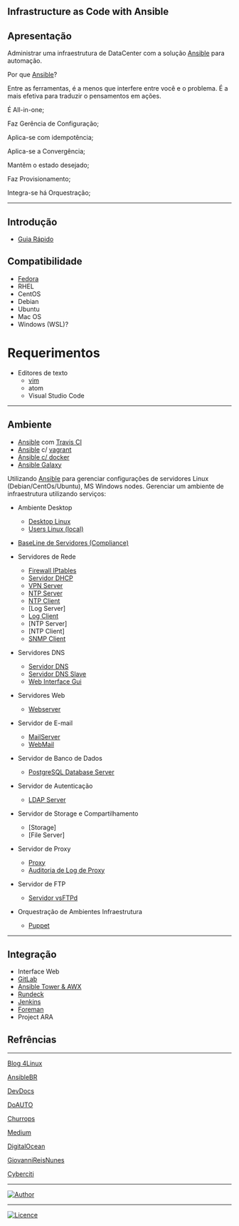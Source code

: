 ## Infrastructure as Code with Ansible

## Apresentação

Administrar uma infraestrutura de DataCenter com a solução [Ansible](https://www.ansible.com) para automação.

Por que [Ansible](https://www.ansible.com)?

Entre as ferramentas, é a menos que interfere entre você e o problema. É a mais efetiva para traduzir o pensamentos em ações.

É All-in-one;

Faz Gerência de Configuração;

Aplica-se com idempotência;

Aplica-se a Convergência;

Mantêm o estado desejado;

Faz Provisionamento;

Integra-se há Orquestração;

-----------    

## Introdução
- [Guia Rápido](https://git.io/fhhZ9)

## Compatibilidade

  - [Fedora](https://getfedora.org/pt_BR/workstation/)
  - RHEL
  - CentOS
  - Debian
  - Ubuntu
  - Mac OS
  - Windows (WSL)?

# Requerimentos
  - Editores de texto 
    - [vim](https://aurelio.net/vim/)
    - atom
    - Visual Studio Code
-----------

## Ambiente

  - [Ansible](https://www.ansible.com) com [Travis CI](https://travis-ci.org/)
  - [Ansible](https://www.ansible.com) c/ [vagrant](https://www.vagrantup.com/)
  - [Ansible c/ docker](https://github.com/wluisaraujo/iac-ansible-docker.git)
  - [Ansible Galaxy](https://galaxy.ansible.com/)

  Utilizando [Ansible](https://www.ansible.com) para gerenciar configurações de servidores Linux (Debian/CentOs/Ubuntu), MS Windows nodes.
Gerenciar um ambiente de infraestrutura utilizando serviços:

* Ambiente Desktop
  * [Desktop Linux](https://github.com/wluisaraujo/iac-ansible-desktop-environment.git)
  * [Users Linux (local)](https://github.com/wluisaraujo/iac-ansible-local-users.git)

* [BaseLine de Servidores (Compliance)](https://github.com/wluisaraujo/iac-ansible-common-server.git)

* Servidores de Rede
  * [Firewall IPtables](https://github.com/wluisaraujo/iac-ansible-iptables.git)
  * [Servidor DHCP](https://github.com/wluisaraujo/iac-ansible-dhcp-server.git)
  * [VPN Server](http://dev/null)
  * [NTP Server](https://github.com/wluisaraujo/iac-ansible-ntp-server.git)
  * [NTP Client](https://github.com/wluisaraujo/iac-ansible-ntp-client.git)
  * [Log Server]
  * [Log Client](https://github.com/wluisaraujo/iac-ansible-rsyslog-client.git)
  * [NTP Server]
  * [NTP Client]
  * [SNMP Client](https://github.com/wluisaraujo/iac-ansible-snmp-agent.git)
  
* Servidores DNS
  * [Servidor DNS](https://github.com/wluisaraujo/iac-ansible-named-server.git)
  * [Servidor DNS Slave](https://github.com/wluisaraujo/iac-ansible-named-slave.git)
  * [Web Interface Gui](https://github.com/wluisaraujo/iac-ansible-globodns.git)
  
*  Servidores Web
   * [Webserver](https://github.com/wluisaraujo/iac-ansible-webserver.git)
   
* Servidor de E-mail   
   * [MailServer](https://github.com/wluisaraujo/iac-ansible-postfix.git)
   * [WebMail](https://github.com/wluisaraujo/iac-ansible-roundcubemail.git)
   
* Servidor de Banco de Dados   
  * [PostgreSQL Database Server](https://github.com/wluisaraujo/iac-ansible-postgresql.git)
  
* Servidor de Autenticação
  * [LDAP Server](https://github.com/wluisaraujo/iac-ansible-openldap.git)
  
* Servidor de Storage e Compartilhamento
  * [Storage]
  * [File Server]
  
* Servidor de Proxy  
  * [Proxy](https://github.com/wluisaraujo/iac-ansible-squid.git)
  * [Auditoria de Log de Proxy](https://dev/null)
  
* Servidor de FTP
  * [Servidor vsFTPd](https://github.com/wluisaraujo/iac-ansible-vsftpd.git)

* Orquestração de Ambientes Infraestrutura
  * [Puppet](https://github.com/wluisaraujo/iac-ansible-puppet-ce.git)
  
-----------

## Integração

  - Interface Web
  - [GitLab](https://github.com/wluisaraujo/iac-ansible-gitlab.git)
  - [Ansible Tower & AWX](https://github.com/wluisaraujo/iac-ansible-awx.git)
  - [Rundeck](https://github.com/wluisaraujo/iac-ansible-rundeck.git)
  - [Jenkins](https://github.com/wluisaraujo/iac-ansible-jenkins.git)
  - [Foreman](https://github.com/wluisaraujo/iac-ansible-theforeman.git)
  - Project ARA
		
## Refrências
-----------

[Blog 4Linux](http://blog.4linux.com.br/)

[AnsibleBR](http://ansible-br.org)

[DevDocs](http://devdocs.io/ansible/)

[DoAUTO](https://doauto.blog/?s=ansible)

[Churrops](https://churrops.io/category/devops/ansible)

[Medium](https://medium.com/@ricardson)

[DigitalOcean](https://www.digitalocean.com)

[GiovanniReisNunes](https://giovannireisnunes.wordpress.com)

[Cyberciti](https://www.cyberciti.biz/faq/how-to-set-and-use-sudo-password-for-ansible-vault/)

----------------
[![Author](https://img.shields.io/badge/Author-%40w.luis.araujo-blue.svg)](http://linkedin.com/in/wluisaraujo)

----------------
[![Licence](https://img.shields.io/badge/License-GPL%20v3-red.svg)](https://www.gnu.org/licenses/gpl-3.0.pt-br.html)
